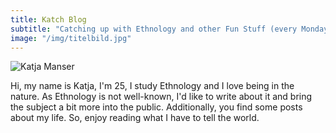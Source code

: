 ```yaml
---
title: Katch Blog
subtitle: "Catching up with Ethnology and other Fun Stuff (every Monday)"
image: "/img/titelbild.jpg"
---
```

![Katja Manser](/img/katjamanser.jpeg)

Hi, my name is Katja, I'm 25, I study Ethnology and I love being in the nature. As Ethnology is not well-known, I'd like to write about it and bring the subject a bit more into the public. Additionally, you find some posts about my life. So, enjoy reading what I have to tell the world.
